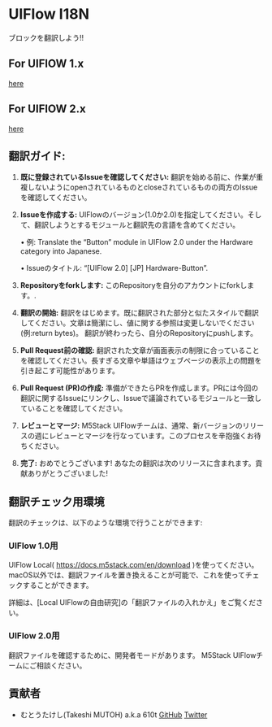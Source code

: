 # UIFlow I18N
ブロックを翻訳しよう!!

## For UIFlOW 1.x

[here](./uiflow-1.x/README.md)


## For UIFlOW 2.x

[here](./uiflow-2.x/README.md)

## 翻訳ガイド:

1.	**既に登録されているIssueを確認してください:** 翻訳を始める前に、作業が重複しないようにopenされているものとcloseされているものの両方のIssueを確認してください。
2.	**Issueを作成する:** UIFlowのバージョン(1.0か2.0)を指定してください。そして、翻訳しようとするモジュールと翻訳先の言語を含めてください。

    •   例: Translate the “Button” module in UIFlow 2.0 under the Hardware category into Japanese.

    •	Issueのタイトル: “[UIFlow 2.0] [JP] Hardware-Button”.

3.	**Repositoryをforkします:** このRepositoryを自分のアカウントにforkします。.
4.	**翻訳の開始:** 翻訳をはじめます。既に翻訳された部分と似たスタイルで翻訳してください。文章は簡潔にし、値に関する参照は変更しないでください(例:return bytes)。 翻訳が終わったら、自分のRepositoryにpushします。
5.	**Pull Request前の確認:** 翻訳された文章が画面表示の制限に合っていることを確認してください。長すぎる文章や単語はウェブページの表示上の問題を引き起こす可能性があります。
6.	**Pull Request (PR)の作成:** 準備ができたらPRを作成します。PRには今回の翻訳に関するIssueにリンクし、Issueで議論されているモジュールと一致していることを確認してください。
7.	**レビューとマージ:** M5Stack UIFlowチームは、通常、新バージョンのリリースの週にレビューとマージを行なっています。このプロセスを辛抱強くお待ちください。
8.	**完了:** おめでとうございます! あなたの翻訳は次のリリースに含まれます。貢献ありがとうございました!

## 翻訳チェック用環境
翻訳のチェックは、以下のような環境で行うことができます:

### UIFlow 1.0用
UIFlow Local( https://docs.m5stack.com/en/download )を使ってください。
macOS以外では、翻訳ファイルを置き換えることが可能で、これを使ってチェックすることができます。

詳細は、[Local UIFlowの自由研究]の「翻訳ファイルの入れかえ」をご覧ください。

### UIFlow 2.0用
翻訳ファイルを確認するために、開発者モードがあります。
M5Stack UIFlowチームにご相談ください。

## 貢献者

- むとうたけし(Takeshi MUTOH) a.k.a 610t  [GitHub](https://github.com/610t) [Twitter](https://twitter.com/610t)
